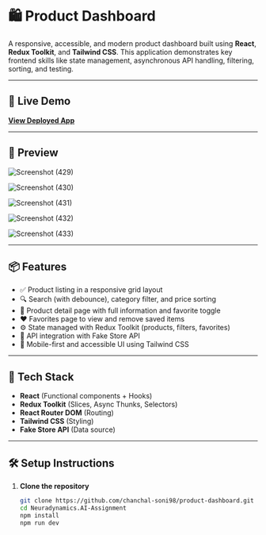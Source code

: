 # 🛍️ Product Dashboard

A responsive, accessible, and modern product dashboard built using **React**, **Redux Toolkit**, and **Tailwind CSS**. This application demonstrates key frontend skills like state management, asynchronous API handling, filtering, sorting, and testing.

---

## 🚀 Live Demo

**[View Deployed App](https://mellifluous-cranachan-985d20.netlify.app/)**  

---

## 📸 Preview

![Screenshot (429)](https://github.com/user-attachments/assets/df867fd6-b990-4055-a5fc-60903aee04d2)

![Screenshot (430)](https://github.com/user-attachments/assets/10e31f8c-9e3b-4185-9dd5-914e39f5015f)

![Screenshot (431)](https://github.com/user-attachments/assets/616087e9-6112-4ad3-ac20-0b80285848c6)

![Screenshot (432)](https://github.com/user-attachments/assets/10cecec5-82cd-4e4f-a61f-952689d5b783)

![Screenshot (433)](https://github.com/user-attachments/assets/c5c288cf-61bf-4c18-af7e-29d159412d6a)

---

## 📦 Features

- ✅ Product listing in a responsive grid layout
- 🔍 Search (with debounce), category filter, and price sorting
- 📄 Product detail page with full information and favorite toggle
- ❤️ Favorites page to view and remove saved items
- ⚙️ State managed with Redux Toolkit (products, filters, favorites)
- 🔁 API integration with Fake Store API
- 📱 Mobile-first and accessible UI using Tailwind CSS

---

## 🧩 Tech Stack

- **React** (Functional components + Hooks)
- **Redux Toolkit** (Slices, Async Thunks, Selectors)
- **React Router DOM** (Routing)
- **Tailwind CSS** (Styling)
- **Fake Store API** (Data source)

---

## 🛠️ Setup Instructions

1. **Clone the repository**
   ```bash
   git clone https://github.com/chanchal-soni98/product-dashboard.git
   cd Neuradynamics.AI-Assignment
   npm install
   npm run dev



